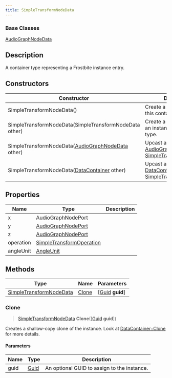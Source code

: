```yaml
---
title: SimpleTransformNodeData
---
```

### Base Classes

[AudioGraphNodeData](AudioGraphNodeData)

## Description

A container type representing a Frostbite instance entry.

## Constructors

| Constructor                                                                        | Description                                                                                                                           |
| ---------------------------------------------------------------------------------- | ------------------------------------------------------------------------------------------------------------------------------------- |
| SimpleTransformNodeData()                                                          | Create a new instance of this container type.                                                                                         |
| SimpleTransformNodeData(SimpleTransformNodeData other)                             | Create a reference copy of an instance of the same type.                                                                              |
| SimpleTransformNodeData([AudioGraphNodeData](AudioGraphNodeData) other)            | Upcast an instance of type [AudioGraphNodeData](AudioGraphNodeData) to [SimpleTransformNodeData](SimpleTransformNodeData).            |
| SimpleTransformNodeData([DataContainer](/vext/ref/shared/class/datacontainer) other) | Upcast an instance of type [DataContainer](/vext/ref/shared/class/datacontainer) to [SimpleTransformNodeData](SimpleTransformNodeData). |

## Properties

| Name      | Type                                                 | Description |
| --------- | ---------------------------------------------------- | ----------- |
| x         | [AudioGraphNodePort](AudioGraphNodePort)             |             |
| y         | [AudioGraphNodePort](AudioGraphNodePort)             |             |
| z         | [AudioGraphNodePort](AudioGraphNodePort)             |             |
| operation | [SimpleTransformOperation](SimpleTransformOperation) |             |
| angleUnit | [AngleUnit](AngleUnit)                               |             |

## Methods

| Type                                               | Name            | Parameters                                     |
| -------------------------------------------------- | --------------- | ---------------------------------------------- |
| [SimpleTransformNodeData](SimpleTransformNodeData) | [Clone](#clone) | \[[Guid](/vext/ref/shared/class/guid) **guid**\] |

### Clone

> [SimpleTransformNodeData](SimpleTransformNodeData) **Clone**(\[[Guid](/vext/ref/shared/class/guid) **guid**\])

Creates a shallow-copy clone of the instance. Look at [DataContainer::Clone](/vext/ref/shared/class/datacontainer#clone) for more details.

#### Parameters

| Name | Type         | Description                                 |
| ---- | ------------ | ------------------------------------------- |
| guid | [Guid](Guid) | An optional GUID to assign to the instance. |
